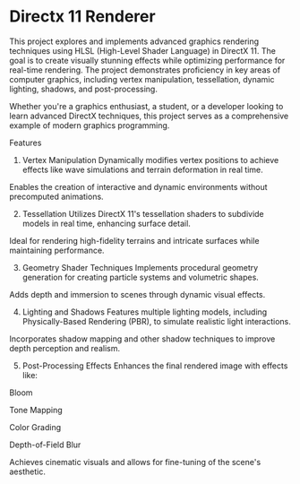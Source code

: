 # Directx 11 Renderer

This project explores and implements advanced graphics rendering techniques using HLSL (High-Level Shader Language) in DirectX 11. The goal is to create visually stunning effects while optimizing performance for real-time rendering. The project demonstrates proficiency in key areas of computer graphics, including vertex manipulation, tessellation, dynamic lighting, shadows, and post-processing.

Whether you're a graphics enthusiast, a student, or a developer looking to learn advanced DirectX techniques, this project serves as a comprehensive example of modern graphics programming.

Features
1. Vertex Manipulation
Dynamically modifies vertex positions to achieve effects like wave simulations and terrain deformation in real time.

Enables the creation of interactive and dynamic environments without precomputed animations.

2. Tessellation
Utilizes DirectX 11's tessellation shaders to subdivide models in real time, enhancing surface detail.

Ideal for rendering high-fidelity terrains and intricate surfaces while maintaining performance.

3. Geometry Shader Techniques
Implements procedural geometry generation for creating particle systems and volumetric shapes.

Adds depth and immersion to scenes through dynamic visual effects.

4. Lighting and Shadows
Features multiple lighting models, including Physically-Based Rendering (PBR), to simulate realistic light interactions.

Incorporates shadow mapping and other shadow techniques to improve depth perception and realism.

5. Post-Processing Effects
Enhances the final rendered image with effects like:

Bloom

Tone Mapping

Color Grading

Depth-of-Field Blur

Achieves cinematic visuals and allows for fine-tuning of the scene's aesthetic.